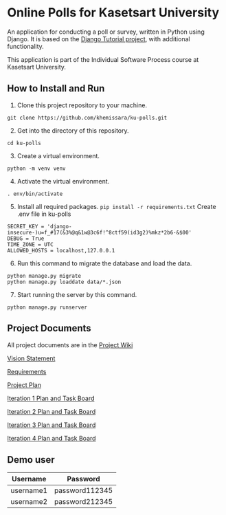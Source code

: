 # Online Polls for Kasetsart University

An application for conducting a poll or survey, written in Python using Django. It is based on the [Django Tutorial project](https://docs.djangoproject.com/en/4.1/intro/tutorial01/), with additional functionality.

This application is part of the Individual Software Process course at Kasetsart University.

How to Install and Run
--
1. Clone this project repository to your machine.
```
git clone https://github.com/khemissara/ku-polls.git
```
2. Get into the directory of this repository.
```
cd ku-polls
```
3. Create a virtual environment.
```
python -m venv venv
```
4. Activate the virtual environment.
```
. env/bin/activate
```
5. Install all required packages.
```pip install -r requirements.txt```
Create .env file in ku-polls
```
SECRET_KEY = 'django-insecure-)u=f_#17(&3%@q&1w@3c6f!^8ctf59(id3g2)%mkz*2b6-&$00'
DEBUG = True
TIME_ZONE = UTC
ALLOWED_HOSTS = localhost,127.0.0.1
```
6. Run this command to migrate the database and load the data.
```
python manage.py migrate
python manage.py loaddate data/*.json
```
7. Start running the server by this command.
```
python manage.py runserver
   ```

Project Documents
--
All project documents are in the [Project Wiki](https://github.com/khemissara/ku-polls/wiki)

[Vision Statement](https://github.com/khemissara/ku-polls/wiki/Vision-Statement)

[Requirements](https://github.com/khemissara/ku-polls/wiki/Requirement)

[Project Plan](https://github.com/khemissara/ku-polls/wiki/Software-Development-Plan)

[Iteration 1 Plan and Task Board](https://github.com/users/khemissara/projects/1/views/1)

[Iteration 2 Plan and Task Board](https://github.com/users/khemissara/projects/1/views/3)

[Iteration 3 Plan and Task Board](https://github.com/users/khemissara/projects/1/views/6)

[Iteration 4 Plan and Task Board](https://github.com/users/khemissara/projects/1/views/8?layout=board&filterQuery=iteration%3A4)

Demo user
--
| Username  | Password  |
|-----------|-----------|
|   username1   | password112345 |
|   username2   | password212345 |
